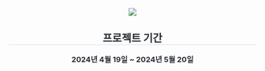 <div align= "center">
    <img src="https://capsule-render.vercel.app/api?type=rounded&color=0:a5bbe9,100:a4dbc6&height=180&text=Project%20Doong-doong%20&animation=fadeIn&fontColor=000000&fontSize=40" />
    </div>
    <div align= "center"> 
    <h2 style="border-bottom: 1px solid #d8dee4; color: #282d33;"> 프로젝트 기간 </h2>  
    <div style="font-weight: 700; font-size: 15px; text-align: center; color: #282d33;"> 2024년 4월 19일 ~ 2024년 5월 20일 </div> 
    </div>
    
